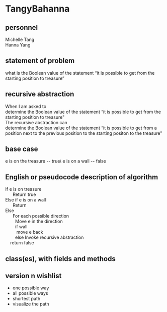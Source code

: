 # TangyBahanna

## personnel
Michelle Tang\
Hanna Yang

## statement of problem
what is the Boolean value of the statement “it is possible to get from the starting
position to treasure”

## recursive abstraction

When I am asked to\
	determine the Boolean value of the statement “it is possible to get from the starting position to treasure"\
The recursive abstraction can\
	determine the Boolean value of the statement “it is possible to get from a position next to the previous position to the starting positon to the treasure"
## base case
e is on the treasure -- true\ 
e is on a wall -- false
## English or pseudocode description of algorithm
If e is on treasure\
&nbsp;&nbsp;&nbsp;&nbsp;&nbsp;&nbsp;Return true\
Else if e is on a wall\
&nbsp;&nbsp;&nbsp;&nbsp;&nbsp;&nbsp;Return \
Else \
&nbsp;&nbsp;&nbsp;&nbsp;&nbsp;&nbsp;For each possible direction\
&nbsp;&nbsp;&nbsp;&nbsp;&nbsp;&nbsp;&nbsp; Move e in the direction\
&nbsp;&nbsp;&nbsp;&nbsp;&nbsp;&nbsp;&nbsp;&nbsp;if wall\
&nbsp;&nbsp;&nbsp;&nbsp;&nbsp;&nbsp;&nbsp;&nbsp;&nbsp;move e back\
&nbsp;&nbsp;&nbsp;&nbsp;&nbsp;&nbsp;&nbsp;&nbsp;else Invoke recursive abstraction\
&nbsp;&nbsp;&nbsp;&nbsp;return false
## class(es), with fields and methods
## version n wishlist
- one possible way
- all possible ways
- shortest path 
- visualize the path  

